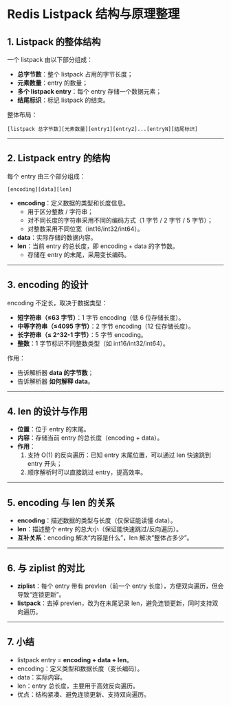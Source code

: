 # Redis Listpack 结构与原理整理

## 1. Listpack 的整体结构
一个 listpack 由以下部分组成：
- **总字节数**：整个 listpack 占用的字节长度；
- **元素数量**：entry 的数量；
- **多个 listpack entry**：每个 entry 存储一个数据元素；
- **结尾标识**：标记 listpack 的结束。

整体布局：
```
[listpack 总字节数][元素数量][entry1][entry2]...[entryN][结尾标识]
```

---

## 2. Listpack entry 的结构
每个 entry 由三个部分组成：
```
[encoding][data][len]
```

- **encoding**：定义数据的类型和长度信息。
  - 用于区分整数 / 字符串；
  - 对不同长度的字符串采用不同的编码方式（1 字节 / 2 字节 / 5 字节）；
  - 对整数采用不同位宽（int16/int32/int64）。
- **data**：实际存储的数据内容。
- **len**：当前 entry 的总长度，即 encoding + data 的字节数。
  - 存储在 entry 的末尾，采用变长编码。

---

## 3. encoding 的设计
encoding 不定长，取决于数据类型：
- **短字符串（≤63 字节）**：1 字节 encoding（低 6 位存储长度）。
- **中等字符串（≤4095 字节）**：2 字节 encoding（12 位存储长度）。
- **长字符串（≤ 2^32-1 字节）**：5 字节 encoding。
- **整数**：1 字节标识不同整数类型（如 int16/int32/int64）。

作用：
- 告诉解析器 **data 的字节数**；
- 告诉解析器 **如何解释 data**。

---

## 4. len 的设计与作用
- **位置**：位于 entry 的末尾。
- **内容**：存储当前 entry 的总长度（encoding + data）。
- **作用**：
  1. 支持 O(1) 的反向遍历：已知 entry 末尾位置，可以通过 len 快速跳到 entry 开头；
  2. 顺序解析时可以直接跳过 entry，提高效率。

---

## 5. encoding 与 len 的关系
- **encoding**：描述数据的类型与长度（仅保证能读懂 data）。
- **len**：描述整个 entry 的总大小（保证能快速跳过/反向遍历）。
- **互补关系**：encoding 解决“内容是什么”，len 解决“整体占多少”。

---

## 6. 与 ziplist 的对比
- **ziplist**：每个 entry 带有 prevlen（前一个 entry 长度），方便双向遍历，但会导致“连锁更新”。
- **listpack**：去掉 prevlen，改为在末尾记录 len，避免连锁更新，同时支持双向遍历。

---

## 7. 小结
- listpack entry = **encoding + data + len**。
- encoding：定义类型和数据长度（变长编码）。
- data：实际内容。
- len：entry 总长度，主要用于高效反向遍历。
- 优点：结构紧凑、避免连锁更新、支持双向遍历。

